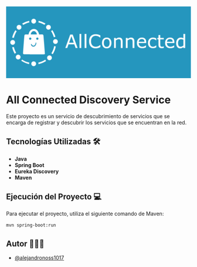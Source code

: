 ![Logo](https://github.com/FusionTech-2430/.github/blob/main/profile/Banner2.png?raw=true)

# All Connected Discovery Service

Este proyecto es un servicio de descubrimiento de servicios que se encarga de registrar y descubrir los servicios que se encuentran en la red.

## Tecnologías Utilizadas 🛠️

- **Java**
- **Spring Boot**
- **Eureka Discovery**
- **Maven**

## Ejecución del Proyecto 💻

Para ejecutar el proyecto, utiliza el siguiente comando de Maven:

```sh
mvn spring-boot:run
```

## Autor 🧑🏻‍💻

- [@alejandronoss1017](https://github.com/alejandronoss1017)